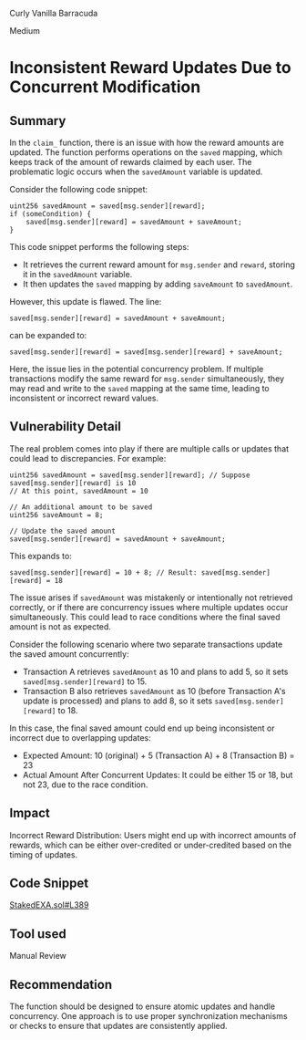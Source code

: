 Curly Vanilla Barracuda

Medium

# Inconsistent Reward Updates Due to Concurrent Modification

## Summary
In the `claim_` function, there is an issue with how the reward amounts are updated. The function performs operations on the `saved` mapping, which keeps track of the amount of rewards claimed by each user. The problematic logic occurs when the `savedAmount` variable is updated.

Consider the following code snippet:
```solidity
uint256 savedAmount = saved[msg.sender][reward];
if (someCondition) {
    saved[msg.sender][reward] = savedAmount + saveAmount;
}
```
This code snippet performs the following steps:

- It retrieves the current reward amount for `msg.sender` and `reward`, storing it in the `savedAmount` variable.
- It then updates the `saved` mapping by adding `saveAmount` to `savedAmount`.

However, this update is flawed. The line:
```solidity
saved[msg.sender][reward] = savedAmount + saveAmount;
```
can be expanded to:

```solidity
saved[msg.sender][reward] = saved[msg.sender][reward] + saveAmount;
```
Here, the issue lies in the potential concurrency problem. If multiple transactions modify the same reward for `msg.sender` simultaneously, they may read and write to the `saved` mapping at the same time, leading to inconsistent or incorrect reward values.
## Vulnerability Detail
The real problem comes into play if there are multiple calls or updates that could lead to discrepancies. For example:
```solidity
uint256 savedAmount = saved[msg.sender][reward]; // Suppose saved[msg.sender][reward] is 10
// At this point, savedAmount = 10

// An additional amount to be saved
uint256 saveAmount = 8;

// Update the saved amount
saved[msg.sender][reward] = savedAmount + saveAmount;
```
This expands to:

```solidity
saved[msg.sender][reward] = 10 + 8; // Result: saved[msg.sender][reward] = 18
```
The issue arises if `savedAmount` was mistakenly or intentionally not retrieved correctly, or if there are concurrency issues where multiple updates occur simultaneously. This could lead to race conditions where the final saved amount is not as expected.

Consider the following scenario where two separate transactions update the saved amount concurrently:

- Transaction A retrieves `savedAmount` as 10 and plans to add 5, so it sets `saved[msg.sender][reward]` to 15.
- Transaction B also retrieves `savedAmount` as 10 (before Transaction A's update is processed) and plans to add 8, so it sets `saved[msg.sender][reward]` to 18.

In this case, the final saved amount could end up being inconsistent or incorrect due to overlapping updates:
- Expected Amount: 10 (original) + 5 (Transaction A) + 8 (Transaction B) = 23
- Actual Amount After Concurrent Updates: It could be either 15 or 18, but not 23, due to the race condition.

## Impact
Incorrect Reward Distribution: Users might end up with incorrect amounts of rewards, which can be either over-credited or under-credited based on the timing of updates.

## Code Snippet
[StakedEXA.sol#L389](https://github.com/sherlock-audit/2024-07-exactly-stacking-contracts/blob/3eb87e3edf3bcd57c4cc1c6a73e8255f575b76de/protocol/contracts/StakedEXA.sol#L389)
## Tool used

Manual Review

## Recommendation
 The function should be designed to ensure atomic updates and handle concurrency. One approach is to use proper synchronization mechanisms or checks to ensure that updates are consistently applied.